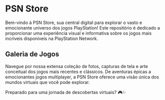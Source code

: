 # PSN Store

Bem-vindo à PSN Store, sua central digital para explorar o vasto e emocionante universo dos jogos PlayStation! Este repositório é dedicado a proporcionar uma experiência visual e informativa sobre os jogos mais incríveis disponíveis na PlayStation Network.

## Galeria de Jogos

Navegue por nossa extensa coleção de fotos, capturas de tela e arte conceitual dos jogos mais recentes e clássicos. De aventuras épicas a emocionantes jogos multiplayer, a PSN Store oferece uma visão única dos mundos virtuais que você pode explorar.


Preparado para uma jornada de descobertas virtuais? 🎮✨
